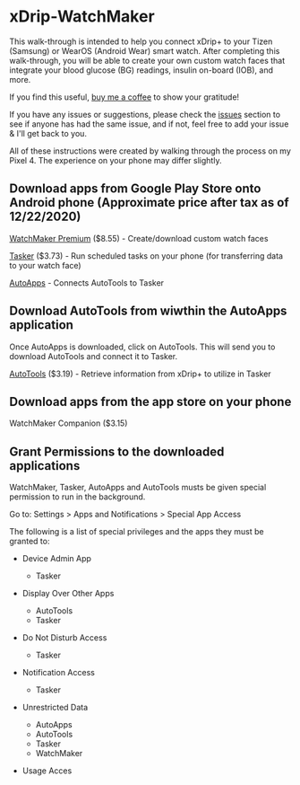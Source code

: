 # xDrip-WatchMaker
This walk-through is intended to help you connect xDrip+ to your Tizen (Samsung) or WearOS (Android Wear) smart watch. After completing this walk-through, you will be able to create your own custom watch faces that integrate your blood glucose (BG) readings, insulin on-board (IOB), and more.

If you find this useful, [buy me a coffee](https://www.buymeacoffee.com/jdanl89) to show your gratitude!

If you have any issues or suggestions, please check the [issues](https://github.com/jdanl89/xDrip-WatchMaker/issues) section to see if anyone has had the same issue, and if not, feel free to add your issue & I'll get back to you.

All of these instructions were created by walking through the process on my Pixel 4. The experience on your phone may differ slightly.

## Download apps from Google Play Store onto Android phone (Approximate price after tax as of 12/22/2020)
[WatchMaker Premium](https://play.google.com/store/apps/details?id=slide.watchFrenzy) ($8.55) - Create/download custom watch faces

[Tasker](https://play.google.com/store/apps/details?id=net.dinglisch.android.taskerm) ($3.73) - Run scheduled tasks on your phone (for transferring data to your watch face)

[AutoApps](https://play.google.com/store/apps/details?id=com.joaomgcd.autoappshub&hl=en_US&gl=US) - Connects AutoTools to Tasker

## Download AutoTools from wiwthin the AutoApps application 
Once AutoApps is downloaded, click on AutoTools. This will send you to download AutoTools and connect it to Tasker.

[AutoTools](https://play.google.com/store/apps/details?id=com.joaomgcd.autotools) ($3.19) - Retrieve information from xDrip+ to utilize in Tasker

## Download apps from the app store on your phone
WatchMaker Companion ($3.15)

## Grant Permissions to the downloaded applications
WatchMaker, Tasker, AutoApps and AutoTools musts be given special permission to run in the background.

Go to: Settings > Apps and Notifications > Special App Access

The following is a list of special privileges and the apps they must be granted to:

- Device Admin App
  - Tasker
  
- Display Over Other Apps
  - AutoTools
  - Tasker

- Do Not Disturb Access
  - Tasker
  
- Notification Access
  - Tasker

- Unrestricted Data
  - AutoApps
  - AutoTools
  - Tasker
  - WatchMaker

- Usage Acces
